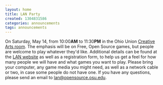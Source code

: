 ```yaml
---
layout: home
title: LAN Party
created: 1304831586
categories: announcements
tags: announcements
---
```

On Saturday, May 14, from 10:00**AM** to 11:30**PM** in the Ohio Union [Creative Arts room](http://ohiounion.osu.edu/visit_the_union/building_map/basement). The emphasis will be on Free, Open Source games, but people are welcome to play whatever they'd like. Additional details can be found at the [LAN website](/lan) as well as a registration form, to help us get a feel for how many people we will have and what games you want to play. Please bring your computer, any game media you might need, as well as a network cable or two, in case some people do not have one. If you have any questions, please send an email to lan@opensource.osu.edu.
